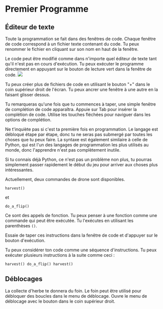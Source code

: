 # Premier Programme
## Éditeur de texte
Toute la programmation se fait dans des fenêtres de code. Chaque fenêtre de code correspond à un fichier texte contenant du code.
Tu peux renommer le fichier en cliquant sur son nom en haut de la fenêtre.

Le code peut être modifié comme dans n'importe quel éditeur de texte tant qu'il n'est pas en cours d'exécution.
Tu peux exécuter le programme directement en appuyant sur le bouton de lecture vert dans la fenêtre de code.
![](PlayButton50)

Tu peux créer plus de fichiers de code en utilisant le bouton "+" dans le coin supérieur droit de l'écran.
Tu peux ancrer une fenêtre à une autre en la faisant glisser dessus.

Tu remarqueras qu'une fois que tu commences à taper, une simple fenêtre de complétion de code apparaîtra.
Appuie sur Tab pour insérer la complétion de code.
Utilise les touches fléchées pour naviguer dans les options de complétion.

Ne t'inquiète pas si c'est ta première fois en programmation. Le langage est débloqué étape par étape, donc tu ne seras pas submergé par toutes les choses que tu peux faire.
La syntaxe est également similaire à celle de Python, qui est l'un des langages de programmation les plus utilisés au monde, donc l'apprendre n'est pas complètement inutile.

Si tu connais déjà Python, ce n'est pas un problème non plus, tu pourras simplement passer rapidement le début du jeu pour arriver aux choses plus intéressantes.

Actuellement, deux commandes de drone sont disponibles.

`harvest()`

et 

`do_a_flip()`

Ce sont des appels de fonction. Tu peux penser à une fonction comme une commande qui peut être exécutée. Tu l'exécutes en utilisant les parenthèses `()`.

Essaie de taper ces instructions dans la fenêtre de code et d'appuyer sur le bouton d'exécution.

Tu peux considérer ton code comme une séquence d'instructions. Tu peux exécuter plusieurs instructions à la suite comme ceci :

`harvest()
do_a_flip()
harvest()`

## Déblocages
La collecte d'herbe te donnera du foin. Le foin peut être utilisé pour débloquer des boucles dans le menu de déblocage. Ouvre le menu de déblocage avec le bouton dans le coin supérieur droit.